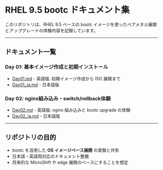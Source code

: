 # RHEL 9.5 bootc ドキュメント集

このリポジトリは、RHEL 9.5 ベースの bootc イメージを使ったベアメタル展開とアップグレードの体験内容を記録しています。

---

## ドキュメント一覧

### Day 01: 基本イメージ作成と初期インストール

- [Day01.md](./Day01.md) - 英語版: 初期イメージ作成から ISO 展開まで
- [Day01_ja.md](./Day01_ja.md) - 日本語版

### Day 02: nginx組み込み・switch/rollback体験

- [Day02.md](./Day02.md) - 英語版: nginx 組み込みと bootc upgrade の体験
- [Day02_ja.md](./Day02_ja.md) - 日本語版

---

## リポジトリの目的

- bootc を活用した **OS イメージベース展開** の実験と共有
- 日本語・英語両対応のドキュメント整備
- 将来的な MicroShift や edge 展開のベースにすることを想定

